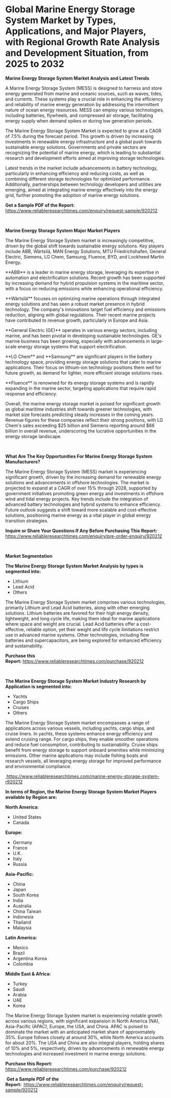 <p><h1>Global Marine Energy Storage System Market by Types, Applications, and Major Players, with Regional Growth Rate Analysis and Development Situation, from 2025 to 2032</h1></p><p><strong>Marine Energy Storage System Market Analysis and Latest Trends</strong></p>
<p><p>A Marine Energy Storage System (MESS) is designed to harness and store energy generated from marine and oceanic sources, such as waves, tides, and currents. These systems play a crucial role in enhancing the efficiency and reliability of marine energy generation by addressing the intermittent nature of ocean energy resources. MESS can employ various technologies, including batteries, flywheels, and compressed air storage, facilitating energy supply when demand spikes or during low generation periods.</p><p>The Marine Energy Storage System Market is expected to grow at a CAGR of 7.5% during the forecast period. This growth is driven by increasing investments in renewable energy infrastructure and a global push towards sustainable energy solutions. Governments and private sectors are recognizing the potential of marine energy, which is leading to substantial research and development efforts aimed at improving storage technologies.</p><p>Latest trends in the market include advancements in battery technology, particularly in enhancing efficiency and reducing costs, as well as combining different storage technologies for optimized performance. Additionally, partnerships between technology developers and utilities are emerging, aimed at integrating marine energy effectively into the energy grid, further promoting the adoption of marine energy solutions.</p></p>
<p><strong>Get a Sample PDF of the Report:&nbsp;</strong> <a href="https://www.reliableresearchtimes.com/enquiry/request-sample/920212?utm_campaign=3325&utm_medium=2&utm_source=Github&utm_content=ia&utm_term=17042025&utm_id=marine-energy-storage-system">https://www.reliableresearchtimes.com/enquiry/request-sample/920212</a></p>
<p>&nbsp;</p>
<p><strong>Marine Energy Storage System Major Market Players</strong></p>
<p><p>The Marine Energy Storage System market is increasingly competitive, driven by the global shift towards sustainable energy solutions. Key players include ABB, Wärtsilä, MAN Energy Solutions, MTU Friedrichshafen, General Electric, Siemens, LG Chem, Samsung, Fluence, BYD, and Lockheed Martin Energy.</p><p>**ABB** is a leader in marine energy storage, leveraging its expertise in automation and electrification solutions. Recent growth has been supported by increasing demand for hybrid propulsion systems in the maritime sector, with a focus on reducing emissions while enhancing operational efficiency.</p><p>**Wärtsilä** focuses on optimizing marine operations through integrated energy solutions and has seen a robust market presence in hybrid technology. The company's innovations target fuel efficiency and emissions reduction, aligning with global regulations. Their recent marine projects have contributed to revenue growth, particularly in Europe and Asia.</p><p>**General Electric (GE)** operates in various energy sectors, including marine, and has been pivotal in developing sustainable technologies. GE's marine business has been growing, especially with advancements in large-scale energy storage systems that support electrification.</p><p>**LG Chem** and **Samsung** are significant players in the battery technology space, providing energy storage solutions that cater to marine applications. Their focus on lithium-ion technology positions them well for future growth, as demand for lighter, more efficient storage solutions rises.</p><p>**Fluence** is renowned for its energy storage systems and is rapidly expanding in the marine sector, targeting applications that require rapid response and efficiency.</p><p>Overall, the marine energy storage market is poised for significant growth as global maritime industries shift towards greener technologies, with market size forecasts predicting steady increases in the coming years. Revenue figures for these companies reflect their strong positions, with LG Chem's sales exceeding $25 billion and Siemens reporting around $66 billion in overall revenue, underscoring the lucrative opportunities in the energy storage landscape.</p></p>
<p>&nbsp;</p>
<p><strong>What Are The Key Opportunities For Marine Energy Storage System Manufacturers?</strong></p>
<p><p>The Marine Energy Storage System (MESS) market is experiencing significant growth, driven by the increasing demand for renewable energy solutions and advancements in offshore technologies. The market is projected to expand at a CAGR of over 15% through 2028, supported by government initiatives promoting green energy and investments in offshore wind and tidal energy projects. Key trends include the integration of advanced battery technologies and hybrid systems to enhance efficiency. Future outlook suggests a shift toward more scalable and cost-effective solutions, positioning marine energy as a vital player in global energy transition strategies.</p></p>
<p><strong>Inquire or Share Your Questions If Any Before Purchasing This Report:</strong> <a href="https://www.reliableresearchtimes.com/enquiry/pre-order-enquiry/920212?utm_campaign=3325&utm_medium=2&utm_source=Github&utm_content=ia&utm_term=17042025&utm_id=marine-energy-storage-system">https://www.reliableresearchtimes.com/enquiry/pre-order-enquiry/920212</a></p>
<p>&nbsp;</p>
<p><strong>Market Segmentation</strong></p>
<p><strong>The Marine Energy Storage System Market Analysis by types is segmented into:</strong></p>
<p><ul><li>Lithium</li><li>Lead Acid</li><li>Others</li></ul></p>
<p><p>The Marine Energy Storage System market comprises various technologies, primarily Lithium and Lead Acid batteries, along with other emerging solutions. Lithium batteries are favored for their high energy density, lightweight, and long cycle life, making them ideal for marine applications where space and weight are crucial. Lead Acid batteries offer a cost-effective, reliable option, yet their weight and life cycle limitations restrict use in advanced marine systems. Other technologies, including flow batteries and supercapacitors, are being explored for enhanced efficiency and sustainability.</p></p>
<p><strong>Purchase this Report:&nbsp;</strong><a href="https://www.reliableresearchtimes.com/purchase/920212?utm_campaign=3325&utm_medium=2&utm_source=Github&utm_content=ia&utm_term=17042025&utm_id=marine-energy-storage-system">https://www.reliableresearchtimes.com/purchase/920212</a></p>
<p>&nbsp;</p>
<p><strong>The Marine Energy Storage System Market Industry Research by Application is segmented into:</strong></p>
<p><ul><li>Yachts</li><li>Cargo Ships</li><li>Cruises</li><li>Others</li></ul></p>
<p><p>The Marine Energy Storage System market encompasses a range of applications across various vessels, including yachts, cargo ships, and cruise liners. In yachts, these systems enhance energy efficiency and extend cruising range. For cargo ships, they enable smoother operations and reduce fuel consumption, contributing to sustainability. Cruise ships benefit from energy storage to support onboard amenities while minimizing emissions. Other marine applications may include fishing boats and research vessels, all leveraging energy storage for improved performance and environmental compliance.</p></p>
<p><a href="https://www.reliableresearchtimes.com/marine-energy-storage-system-r920212?utm_campaign=3325&utm_medium=2&utm_source=Github&utm_content=ia&utm_term=17042025&utm_id=marine-energy-storage-system">&nbsp;https://www.reliableresearchtimes.com/marine-energy-storage-system-r920212</a></p>
<p><strong>In terms of Region, the Marine Energy Storage System Market Players available by Region are:</strong></p>
<p>
    <p> <strong> North America: </strong>
        <ul>
            <li>United States</li>
            <li>Canada</li>
        </ul>
        </p> 
    <p> <strong> Europe: </strong>
        <ul>
            <li>Germany</li>
            <li>France</li>
            <li>U.K.</li>
            <li>Italy</li>
            <li>Russia</li>
        </ul>
        </p> 
    <p> <strong> Asia-Pacific: </strong>
        <ul>
            <li>China</li>
            <li>Japan</li>
            <li>South Korea</li>
            <li>India</li>
            <li>Australia</li>
            <li>China Taiwan</li>
            <li>Indonesia</li>
            <li>Thailand</li>
            <li>Malaysia</li>
        </ul>
        </p> 
    <p> <strong> Latin America: </strong>
        <ul>
            <li>Mexico</li>
            <li>Brazil</li>
            <li>Argentina Korea</li>
            <li>Colombia</li>
        </ul>
        </p> 
    <p> <strong> Middle East & Africa: </strong>
        <ul>
            <li>Turkey</li>
            <li>Saudi</li>
            <li>Arabia</li>
            <li>UAE</li>
            <li>Korea</li>
        </ul>
    </p>
    </p>
<p><p>The Marine Energy Storage System market is experiencing notable growth across various regions, with significant expansion in North America (NA), Asia-Pacific (APAC), Europe, the USA, and China. APAC is poised to dominate the market with an anticipated market share of approximately 35%. Europe follows closely at around 30%, while North America accounts for about 20%. The USA and China are also integral players, holding shares of 10% and 5%, respectively, driven by advancements in renewable energy technologies and increased investment in marine energy solutions.</p></p>
<p><strong>Purchase this Report: </strong><a href="https://www.reliableresearchtimes.com/purchase/920212?utm_campaign=3325&utm_medium=2&utm_source=Github&utm_content=ia&utm_term=17042025&utm_id=marine-energy-storage-system">https://www.reliableresearchtimes.com/purchase/920212</a></p>
<p>&nbsp;<strong>Get a Sample PDF of the Report:&nbsp;&nbsp;</strong><a href="https://www.reliableresearchtimes.com/enquiry/request-sample/920212?utm_campaign=3325&utm_medium=2&utm_source=Github&utm_content=ia&utm_term=17042025&utm_id=marine-energy-storage-system">https://www.reliableresearchtimes.com/enquiry/request-sample/920212</a></p>
<p><strong></strong></p>
<p><p></p><p></p><p></p></p>